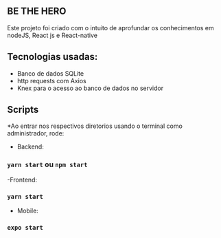 ## BE THE HERO

Este projeto foi criado com o intuito de aprofundar os conhecimentos em nodeJS, React js e React-native
## Tecnologias usadas:
- Banco de dados SQLite 
- http requests com Axios
- Knex para o acesso ao banco de dados no servidor

## Scripts
*Ao entrar nos respectivos diretorios usando o terminal como administrador, rode:

- Backend:
### `yarn start` ou `npm start`

-Frontend: 
### `yarn start`

- Mobile:
### `expo start`
